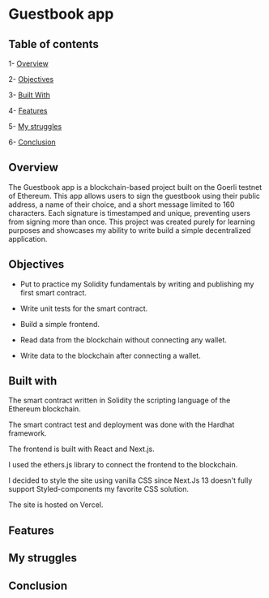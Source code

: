 # Guestbook app

## Table of contents

1- [Overview](#overview)

2- [Objectives](#objectives)

3- [Built With](#built-with)

4- [Features](#features)

5- [My struggles](#my-struggles)

6- [Conclusion](#conclusion)

## Overview

The Guestbook app is a blockchain-based project built on the Goerli testnet of Ethereum. This app allows users to sign the guestbook using their public address, a name of their choice, and a short message limited to 160 characters. Each signature is timestamped and unique, preventing users from signing more than once. This project was created purely for learning purposes and showcases my ability to write build a simple decentralized application.

## Objectives

- Put to practice my Solidity fundamentals by writing and publishing my first smart contract.

- Write unit tests for the smart contract.

- Build a simple frontend.

- Read data from the blockchain without connecting any wallet.

- Write data to the blockchain after connecting a wallet.

## Built with

The smart contract written in Solidity the scripting language of the Ethereum blockchain.

The smart contract test and deployment was done with the Hardhat framework.

The frontend is built with React and Next.js.

I used the ethers.js library to connect the frontend to the blockchain.

I decided to style the site using vanilla CSS since Next.Js 13 doesn't fully support Styled-components my favorite CSS solution.

The site is hosted on Vercel.

## Features

## My struggles

## Conclusion
